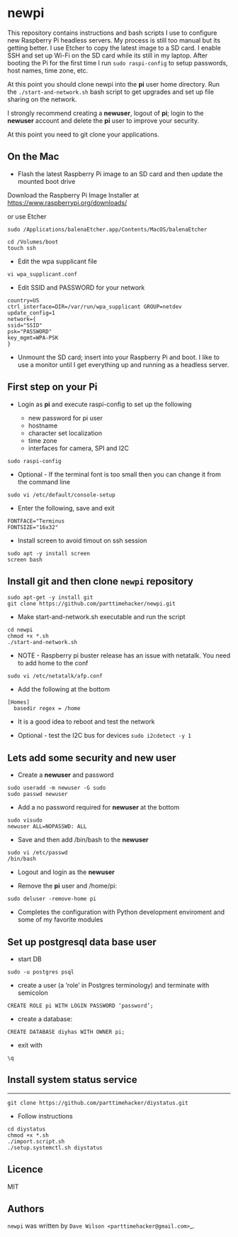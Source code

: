 # newpi

This repository contains instructions and bash scripts I use to configure new Raspberry Pi headless servers. My process is still too manual but its getting better. I use Etcher to copy the latest image to a SD card. I enable SSH and set up Wi-Fi on the SD card while its still in my laptop. After booting the Pi for the first time I run `sudo raspi-config` to setup passwords, host names, time zone, etc. 

At this point you should clone newpi into the **pi** user home directory. Run the `./start-and-network.sh` bash script to get upgrades and set up file sharing on the network.

I strongly recommend creating a **newuser**, logout of **pi**; login to the **newuser** account and delete the **pi** user to improve your security. 

At this point you need to git clone your applications.

## On the Mac

- Flash the latest Raspberry Pi image to an SD card and then update the mounted boot drive

Download the Raspberry Pi Image Installer at https://www.raspberrypi.org/downloads/

or use Etcher

```
sudo /Applications/balenaEtcher.app/Contents/MacOS/balenaEtcher
```

```
cd /Volumes/boot
touch ssh
```
- Edit the wpa supplicant file
```
vi wpa_supplicant.conf
```
- Edit SSID and PASSWORD for your network
```
country=US
ctrl_interface=DIR=/var/run/wpa_supplicant GROUP=netdev
update_config=1
network={
ssid="SSID"
psk="PASSWORD"
key_mgmt=WPA-PSK
}
```
- Unmount the SD card; insert into your Raspberry Pi and boot.  I like to use a monitor until I get everything up and running as a headless server. 

## First step on your Pi

- Login as **pi** and execute raspi-config to set up the following

  * new password for pi user
  * hostname 
  * character set localization
  * time zone
  * interfaces for camera, SPI and I2C
  
```
sudo raspi-config 
```

- Optional - If the terminal font is too small then you can change it from the command line
```
sudo vi /etc/default/console-setup 
```
- Enter the following, save and exit
```
FONTFACE="Terminus
FONTSIZE="16x32"
```
- Install screen to avoid timout on ssh session
```
sudo apt -y install screen
screen bash
```
## Install git and then clone `newpi` repository
```
sudo apt-get -y install git
git clone https://github.com/parttimehacker/newpi.git
```
- Make start-and-network.sh executable and run the script
```
cd newpi
chmod +x *.sh
./start-and-network.sh
```
- NOTE - Raspberry pi buster release has an issue with netatalk. You need to add home to the conf
```
sudo vi /etc/netatalk/afp.conf
```
- Add the following at the bottom
```
[Homes]
  basedir regex = /home
```
- It is a good idea to reboot and test the network

- Optional - test the I2C bus for devices
`sudo i2cdetect -y 1`

## Lets add some security and new user

- Create a **newuser** and password
```
sudo useradd -m newuser -G sudo
sudo passwd newuser
```

- Add a no password required for **newuser** at the bottom
```
sudo visudo
newuser ALL=NOPASSWD: ALL
```
- Save and then add /bin/bash to the **newuser**
```
sudo vi /etc/passwd
/bin/bash
```
- Logout and login as the **newuser**

- Remove the **pi** user and /home/pi:

`sudo deluser -remove-home pi`

- Completes the configuration with Python development enviroment and some of my favorite modules

## Set up postgresql data base user

- start DB

`sudo -u postgres psql`

- create a user (a ‘role’ in Postgres terminology) and terminate with semicolon

`CREATE ROLE pi WITH LOGIN PASSWORD ‘password’;`

- create a database:

`CREATE DATABASE diyhas WITH OWNER pi;`

- exit with

`\q`
     
## Install system status service
------------

`git clone https://github.com/parttimehacker/diystatus.git`

- Follow instructions

```
cd diystatus
chmod +x *.sh
./import.script.sh
./setup.systemctl.sh diystatus
```

Licence
-------

MIT

Authors
-------

`newpi` was written by `Dave Wilson <parttimehacker@gmail.com>`_.
